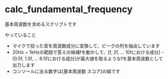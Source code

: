 # calc_fundamental_frequency
基本周波数を求めるスクリプトです

やっていること
- マイクで拾った音を周波数成分に変換して、ピークの列を抽出しています
- 20Hz ~ 1kHzの範囲で答えの候補fを動かして、[f, 2f, ... 10fにおける成分] - [0.5f, 1.5f, ... 9.5fにおける成分]が最大値を取るようなfを基本周波数として出力します
- コンソールに出る数字は[基本周波数 スコア]の組です

